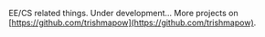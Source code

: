 EE/CS related things. Under development... More projects on [https://github.com/trishmapow](https://github.com/trishmapow).
